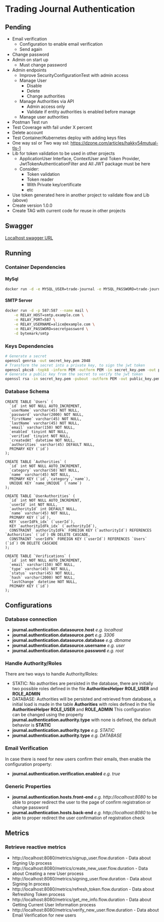 # Trading Journal Authentication

## Pending

* Email verification
  * Configuration to enable email verification
  * Send again
* Change password
* Admin on start up
  * Must change password
* Admin endpoints
  * Improve SecurityConfigurationTest with admin access
  * Manage User
    * Disable
    * Delete
    * Change authorities
  * Manage Authorities via API
    * Admin access only
    * Validate if entity authorities is enabled before manage
  * Manage user authorities
* Postman Test run
* Test Coverage with fail under X percent
* Delete account
* Test Container/Kubernetes deploy with adding keys files
* One way ssl or Two way ssl: https://dzone.com/articles/hakky54mutual-tls-1
* Lib for token validation to be used in other projects
  * ApplicationUser Interface, ContextUser and Token Provider, JwtTokenAuthenticationFilter and All JWT package must be here
  * Consider:
    * Token validation
    * Token reader
    * With Private key/certificate
    * etc
* Use token generated here in another project to validate flow and Lib (above)
* Create version 1.0.0
* Create TAG with current code for reuse in other projects

## Swagger

[Localhost swagger URL](http://localhost:8080/swagger-ui/index.html)

## Running

### Container Dependencies

#### MySql

```bash
docker run -d -e MYSQL_USER=trade-journal -e MYSQL_PASSWORD=trade-journal -e MYSQL_ROOT_PASSWORD=root -e MYSQL_DATABASE=trade-journal -p 3306:3306 mysql:latest
```

#### SMTP Server

```bash
docker run -d -p 587:587 --name mail \
    -e RELAY_HOST=smtp.example.com \
    -e RELAY_PORT=587 \
    -e RELAY_USERNAME=alice@example.com \
    -e RELAY_PASSWORD=secretpassword \
    -d bytemark/smtp
```

### Keys Dependencies

```bash
# Generate a secret
openssl genrsa -out secret_key.pem 2048
# Transform the secret into a private key, to sign the jwt token
openssl pkcs8 -topk8 -inform PEM -outform PEM -in secret_key.pem -out private_key.pem -nocrypt
# Generate a public key from the secret to verify the jwt token
openssl rsa -in secret_key.pem -pubout -outform PEM -out public_key.pem
```

### Database Schema

```
CREATE TABLE `Users` (
  `id` int NOT NULL AUTO_INCREMENT,
  `userName` varchar(45) NOT NULL,
  `password` varchar(2000) NOT NULL,
  `firstName` varchar(45) NOT NULL,
  `lastName` varchar(45) NOT NULL,
  `email` varchar(150) NOT NULL,
  `enabled` tinyint NOT NULL,
  `verified` tinyint NOT NULL,
  `createdAt` datetime NOT NULL,
  `authorities` varchar(45) DEFAULT NULL,
  PRIMARY KEY (`id`)
);

CREATE TABLE `Authorities` (
  `id` int NOT NULL AUTO_INCREMENT,
  `category` varchar(50) NOT NULL,
  `name` varchar(45) NOT NULL,
  PRIMARY KEY (`id`,`category`,`name`),
  UNIQUE KEY `name_UNIQUE` (`name`)
);

CREATE TABLE `UserAuthorities` (
  `id` int NOT NULL AUTO_INCREMENT,
  `userId` int NOT NULL,
  `authorityId` int DEFAULT NULL,
  `name` varchar(45) NOT NULL,
  PRIMARY KEY (`id`),
  KEY `userIdFk_idx` (`userId`),
  KEY `authorityIdFk_idx` (`authorityId`),
  CONSTRAINT `authorityIdFk` FOREIGN KEY (`authorityId`) REFERENCES `Authorities` (`id`) ON DELETE CASCADE,
  CONSTRAINT `userIdFk` FOREIGN KEY (`userId`) REFERENCES `Users` (`id`) ON DELETE CASCADE
);

CREATE TABLE `Verifications` (
  `id` int NOT NULL AUTO_INCREMENT,
  `email` varchar(150) NOT NULL,
  `type` varchar(45) NOT NULL,
  `status` varchar(45) NOT NULL,
  `hash` varchar(2000) NOT NULL,
  `lastChange` datetime NOT NULL,
  PRIMARY KEY (`id`)
);
```

## Configurations

### Database connection

* **journal.authentication.datasource.host** *e.g. localhost* 
* **journal.authentication.datasource.port** *e.g. 3306*
* **journal.authentication.datasource.database** *e.g. dbname* 
* **journal.authentication.datasource.username** *e.g. user*
* **journal.authentication.datasource.password** *e.g. root*

### Handle Authority/Roles

There are two ways to handle Authority/Roles:
* STATIC: No authorities are persisted in the database, there are initially two possible roles defined in the file **AuthoritiesHelper** **ROLE_USER** and **ROLE_ADMIN**
 * DATABASE: Authorities will be persisted and retrieved from database, a initial load is made in the table  **Authorities** with roles defined in the file **AuthoritiesHelper** **ROLE_USER** and **ROLE_ADMIN**
This configuration can be changed using the property **journal.authentication.authority.type** with none is defined, the default behavior is **STATIC**
 * **journal.authentication.authority.type** *e.g. STATIC*
 * **journal.authentication.authority.type** *e.g. DATABASE*

### Email Verification
In case there is need for new users confirm their emails, then enable the configuration property:
* **journal.authentication.verification.enabled** *e.g. true*

### Generic Properties
* **journal.authentication.hosts.front-end** *e.g. http://localhost:8080* to be able to proper redirect the user to the page of confirm registration or change password
* **journal.authentication.hosts.back-end** *e.g. http://localhost:8080* to be able to proper redirect the user confirmation of registration check

## Metrics

### Retrieve reactive metrics

* http://localhost:8080/metrics/signup_user.flow.duration - Data about Signing Up process
* http://localhost:8080/metrics/create_new_user.flow.duration - Data about Creating a new User process
* http://localhost:8080/metrics/signing_user.flow.duration - Data about Signing In process
* http://localhost:8080/metrics/refresh_token.flow.duration - Data about Refreshing Token process
* http://localhost:8080/metrics/get_me_info.flow.duration - Data about Getting Current User Information process
* http://localhost:8080/metrics/verify_new_user.flow.duration - Data about Email Verification for new users